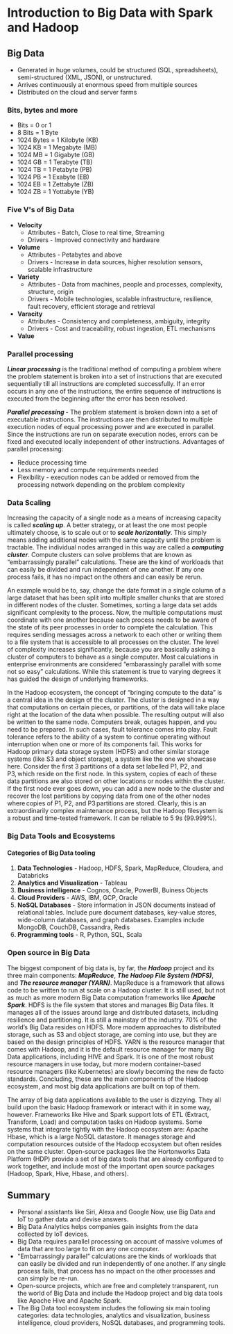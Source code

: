 # Introduction to Big Data with Spark and Hadoop

## Big Data
* Generated in huge volumes, could be structured (SQL, spreadsheets), semi-structured (XML, JSON), or unstructured.
* Arrives continuously at enormous speed from multiple sources
* Distributed on the cloud and server farms

### Bits, bytes and more
* Bits = 0 or 1
* 8 Bits = 1 Byte
* 1024 Bytes = 1 Kilobyte (KB)
* 1024 KB = 1 Megabyte (MB)
* 1024 MB = 1 Gigabyte (GB)
* 1024 GB = 1 Terabyte (TB)
* 1024 TB = 1 Petabyte (PB)
* 1024 PB = 1 Exabyte (EB)
* 1024 EB = 1 Zettabyte (ZB)
* 1024 ZB = 1 Yottabyte (YB)

### Five V's of Big Data
* **Velocity**
  * Attributes - Batch, Close to real time, Streaming
  * Drivers - Improved connectivity and hardware 
* **Volume**
  * Attributes - Petabytes and above
  * Drivers - Increase in data sources, higher resolution sensors, scalable infrastructure
* **Variety**
  * Attributes - Data from machines, people and processes, complexity, structure, origin
  * Drivers - Mobile technologies, scalable infrastructure, resilience, fault recovery, efficient storage and retrieval
* **Varacity**
  * Attributes - Consistency and completeness, ambiguity, integrity
  * Drivers - Cost and traceability, robust ingestion, ETL mechanisms
* **Value**

### Parallel processing
***Linear processing*** is the traditional method of computing a problem where the problem statement is broken into a set of instructions that are executed sequentially till all instructions are completed successfully. If an error occurs in any one of the instructions, the entire sequence of instructions is executed from the beginning after the error has been resolved.

***Parallel processing -*** The problem statement is broken down into a set of executable instructions. The instructions are then distributed to multiple execution nodes of equal processing power and are executed in parallel. Since the instructions are run on separate execution nodes, errors can be fixed and executed locally independent of other instructions. Advantages of parallel processing:
* Reduce processing time
* Less memory and compute requirements needed
* Flexibility - execution nodes can be added or removed from the processing network depending on the problem complexity

### Data Scaling
Increasing the capacity of a single node as a means of increasing capacity is called ***scaling up***. A better strategy, or at least the one most people ultimately choose, is to scale out or to ***scale horizontally***. This simply means adding additional nodes with the same capacity until the problem is tractable. The individual nodes arranged in this way are called a ***computing cluster***. Compute clusters can solve problems that are known as “embarrassingly parallel” calculations. These are the kind of workloads that can easily be divided and run independent of one another. If any one process fails, it has no impact on the others and can easily be rerun. 

An example would be to, say, change the date format in a single column of a large dataset that has been split into multiple smaller chunks that are stored in different nodes of the cluster. Sometimes, sorting a large data set adds significant complexity to the process. Now, the multiple computations must coordinate with one another because each process needs to be aware of the state of its peer processes in order to complete the calculation. This requires sending messages across a network to each other or writing them to a file system that is accessible to all processes on the cluster. The level of complexity increases significantly, because you are basically asking a cluster of computers to behave as a single computer. Most calculations in enterprise environments are considered “embarassingly parallel with some not so easy” calculations. While this statement is true to varying degrees it has guided the design of underlying frameworks. 

In the Hadoop ecosystem, the concept of “bringing compute to the data” is a central idea in the design of the cluster. The cluster is designed in a way that computations on certain pieces, or partitions, of the data will take place right at the location of the data when possible. The resulting output will also be written to the same node. Computers break, outages happen, and you need to be prepared. In such cases, fault tolerance comes into play. Fault tolerance refers to the ability of a system to continue operating without interruption when one or more of its components fail. This works for Hadoop primary data storage system (HDFS) and other similar storage systems (like S3 and object storage), a system like the one we showcase here. Consider the first 3 partitions of a data set labelled P1, P2, and P3, which reside on the first node. In this system, copies of each of these data partitions are also stored on other locations or nodes within the cluster. If the first node ever goes down, you can add a new node to the cluster and recover the lost partitions by copying data from one of the other nodes where copies of P1, P2, and P3 partitions are stored. Clearly, this is an extraordinarily complex maintenance process, but the Hadoop filesystem is a robust and time-tested framework. It can be reliable to 5 9s (99.999%). 

### Big Data Tools and Ecosystems
#### Categories of Big Data tooling
1. **Data Technologies** - Hadoop, HDFS, Spark, MapReduce, Cloudera, and Databricks
2. **Analytics and Visualization** - Tableau
3. **Business intelligence** - Cognos, Oracle, PowerBI, Buiness Objects
4. **Cloud Providers** - AWS, IBM, GCP, Oracle
5. **NoSQL Databases** - Store information in JSON documents instead of relational tables. Include pure document databases, key-value stores, wide-column databases, and graph databases. Examples include MongoDB, CouchDB, Cassandra, Redis
6. **Programming tools** - R, Python, SQL, Scala

### Open source in Big Data 
The biggest component of big data is, by far, the **_Hadoop_** project and its three main components: ***MapReduce***, ***The Hadoop File System (HDFS)***, and ***The resource manager (YARN)***. MapReduce is a framework that allows code to be written to run at scale on a Hadoop cluster. It is still used, but not as much as more modern Big Data computation frameworks like ***Apache Spark***. HDFS is the file system that stores and manages Big Data files. It manages all of the issues around large and distributed datasets, including resilience and partitioning. It is still a mainstay of the industry. 70% of the world’s Big Data resides on HDFS. More modern approaches to distributed storage, such as S3 and object storage, are coming into use, but they are based on the design principles of HDFS. YARN is the resource manager that comes with Hadoop, and it is the default resource manager for many Big Data applications, including HIVE and Spark. It is one of the most robust resource managers in use today, but more modern container-based resource managers (like Kubernetes) are slowly becoming the new de facto standards. Concluding, these are the main components of the Hadoop ecosystem, and most big data applications are built on top of them. 

The array of big data applications available to the user is dizzying. They all build upon the basic Hadoop framework or interact with it in some way, however. Frameworks like Hive and Spark support lots of ETL (Extract, Transform, Load) and computation tasks on Hadoop systems. Some systems that integrate tightly with the Hadoop ecosystem are: Apache Hbase, which is a large NoSQL datastore. It manages storage and computation resources outside of the Hadoop ecosystem but often resides on the same cluster. Open-source packages like the Hortonworks Data Platform (HDP) provide a set of big data tools that are already configured to work together, and include most of the important open source packages (Hadoop, Spark, Hive, Hbase, and others).

## Summary 
* Personal assistants like Siri, Alexa and Google Now, use Big Data and IoT to gather data and devise answers.
* Big Data Analytics helps companies gain insights from the data collected by IoT devices.
* Big Data requires parallel processing on account of massive volumes of data that are too large to fit on any one computer.
* "Embarrassingly parallel” calculations are the kinds of workloads that can easily be divided and run independently of one another. If any single process fails, that process has no impact on the other processes and can simply be re-run.
* Open-source projects, which are free and completely transparent, run the world of Big Data and include the Hadoop project and big data tools like Apache Hive and Apache Spark.
* The Big Data tool ecosystem includes the following six main tooling categories: data technologies, analytics and visualization, business intelligence, cloud providers, NoSQL databases, and programming tools.


